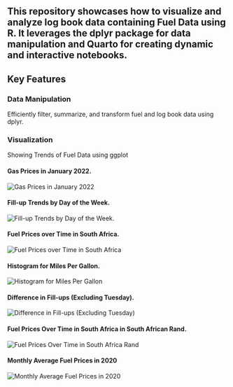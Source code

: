 ## This repository showcases how to visualize and analyze log book data containing Fuel Data using R. It leverages the dplyr package for data manipulation and Quarto for creating dynamic and interactive notebooks.

## Key Features

### Data Manipulation

  Efficiently filter, summarize, and transform fuel and log book data using dplyr.

### Visualization

  Showing Trends of Fuel Data using ggplot

#### Gas Prices in January 2022.
![Gas Prices in January 2022]("https://postimg.cc/14HKhPLX")

#### Fill-up Trends by Day of the Week.
![Fill-up Trends by Day of the Week.]("https://postimg.cc/jL3Q2cqr")

#### Fuel Prices over Time in South Africa.
![Fuel Prices over Time in South Africa]("https://postimg.cc/gxwyZhrL")

#### Histogram for Miles Per Gallon.
![Histogram for Miles Per Gallon]("https://postimg.cc/7fZnqdkV")

#### Difference in Fill-ups (Excluding Tuesday).
![Difference in Fill-ups (Excluding Tuesday)]("https://postimg.cc/dhz2m0TH")

#### Fuel Prices Over Time in South Africa in South African Rand.
![Fuel Prices Over Time in South Africa Rand]("https://postimg.cc/t1WhrH3X")

#### Monthly Average Fuel Prices in 2020
![Monthly Average Fuel Prices in 2020]("https://postimg.cc/LYSjw0Dj")




  
